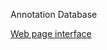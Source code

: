 Annotation Database

[Web page interface](https://nealelab.github.io/annotationdb/hail_www/hail/index.html)



